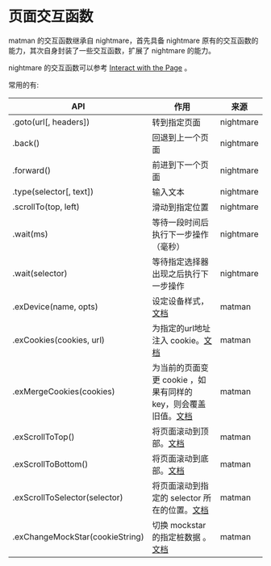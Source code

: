 # 页面交互函数

matman 的交互函数继承自 nightmare，首先具备 nightmare 原有的交互函数的能力，其次自身封装了一些交互函数，扩展了 nightmare 的能力。

nightmare 的交互函数可以参考 [Interact with the Page](https://www.npmjs.com/package/nightmare#interact-with-the-page) 。

常用的有:

| API |   作用   |  来源
| --- | --- | --- |
|.goto(url[, headers])|转到指定页面|nightmare|
|.back() | 回退到上一个页面|nightmare|
|.forward() | 前进到下一个页面 | nightmare|
|.type(selector[, text]) | 输入文本|nightmare|
|.scrollTo(top, left)|滑动到指定位置|nightmare|
|.wait(ms)|等待一段时间后执行下一步操作（毫秒）|nightmare|
|.wait(selector)|等待指定选择器出现之后执行下一步操作| nightmare|
|.exDevice(name, opts)|设定设备样式，[文档](https://github.com/helinjiang/nightmare-handler/blob/master/docs/exDevice.md)|matman|
|.exCookies(cookies, url)|为指定的url地址注入 cookie。[文档](https://github.com/helinjiang/nightmare-handler/blob/master/docs/exCookies.md)|matman|
|.exMergeCookies(cookies)|为当前的页面变更 cookie ，如果有同样的key，则会覆盖旧值。[文档](https://github.com/helinjiang/nightmare-handler/blob/master/docs/exMergeCookies.md)|matman|
|.exScrollToTop()|将页面滚动到顶部。[文档](https://github.com/helinjiang/nightmare-handler/blob/master/docs/exScrollToTop.md)|matman|
|.exScrollToBottom()|将页面滚动到底部。[文档](https://github.com/helinjiang/nightmare-handler/blob/master/docs/exScrollToBottom.md)|matman|
|.exScrollToSelector(selector)|将页面滚动到指定的 selector 所在的位置。[文档](https://github.com/helinjiang/nightmare-handler/blob/master/docs/exScrollToSelector.md)|matman|
|.exChangeMockStar(cookieString)|切换 mockstar 的指定桩数据 。[文档](https://github.com/helinjiang/nightmare-handler/blob/master/docs/exChangeMockStar.md)|matman|